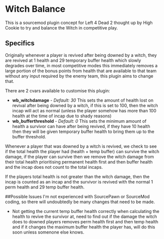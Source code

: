 # Witch Balance
This is a sourcemod plugin concept for Left 4 Dead 2 thought up by High Cookie to try and balance the Witch in competitive play.

## Specifics
Originally whenever a player is revived after being downed by a witch, they are revived at 1 health and 29 temporary buffer health which slowly degrades over time, in most competitive modes this immediately removes a large portion of the bonus points from health that are available to that team without any input required by the enemy team, this plugin aims to change that.

There are 2 cvars available to customise this plugin:
* **wb_witchdamage** - *Default: 30* This sets the amount of health lost on revival after being downed by a witch, if this is set to 100, then the witch incap will act as normal (unless the player somehow has more than 100 health at the time of incap due to shady reasons)
* **wb_bufferthreshold** - *Default: 0* This sets the minimum amount of health a survivor can have after being revived, if they have 10 health then they will be given temporary buffer health to bring them up to the buffer threshold.

Whenever a player that was downed by a witch is revived, we check to see if the total health the player had (health + temp buffer) can survive the witch damage, if the player can survive then we remove the witch damage from their total health prioritising permanent health first and then buffer health and the incap does not count to the total incaps.

If the players total health is not greater than the witch damage, then the incap is counted as an incap and the survivor is revived with the normal 1 perm health and 29 temp buffer health.

##Possible Issues
I'm not experienced with SourcePawn or SourceMod coding, so there will undoubtedly be many changes that need to be made.

* Not getting the current temp buffer health correctly when calculating the health to revive the survivor at, need to find out if the damage the witch does to downed players removes perm health first and then temp health and if it changes the maximum buffer health the player has, will do this soon unless somenone else knows.

